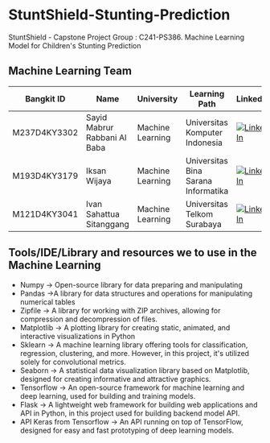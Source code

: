 # StuntShield-Stunting-Prediction
StuntShield - Capstone Project Group : C241-PS386. Machine Learning Model for Children's Stunting Prediction

## Machine Learning Team

|Bangkit ID|Name|University|Learning Path|LinkedIn
|--|--|--|--|--
|M237D4KY3302|Sayid Mabrur Rabbani Al Baba|Machine Learning|Universitas Komputer Indonesia|[![LinkedIn](https://img.shields.io/badge/linkedin-%230077B5.svg?style=for-the-badge&logo=linkedin&logoColor=white)]((https://www.linkedin.com/in/sayid-mabrur-r-553174191/))|
|M193D4KY3179|Iksan Wijaya|Machine Learning|Universitas Bina Sarana Informatika|[![LinkedIn](https://img.shields.io/badge/linkedin-%230077B5.svg?style=for-the-badge&logo=linkedin&logoColor=white)]((https://www.linkedin.com/in/iksan-wijaya-0616662b3/))|
|M121D4KY3041|Ivan Sahattua Sitanggang|Machine Learning|Universitas Telkom Surabaya|[![LinkedIn](https://img.shields.io/badge/linkedin-%230077B5.svg?style=for-the-badge&logo=linkedin&logoColor=white)](https://www.linkedin.com/in/ivan-sitanggang-/)|

## Tools/IDE/Library and resources we to use in the Machine Learning
- Numpy -> Open-source library for data preparing and manipulating
- Pandas ->A  library for data structures and operations for manipulating numerical tables
- Zipfile -> A library for working with ZIP archives, allowing for compression and decompression of files.
- Matplotlib -> A plotting library for creating static, animated, and interactive visualizations in Python
- Sklearn -> A machine learning library offering tools for classification, regression, clustering, and more. However, in this project, it's utilized solely for convolutional metrics.
- Seaborn -> A statistical data visualization library based on Matplotlib, designed for creating informative and attractive graphics.
- Tensorflow -> An open-source framework for machine learning and deep learning, used for building and training models.
- Flask -> A lightweight web framework for building web applications and API in Python, in this project used for building  backend model API.
- API Keras from Tensorflow -> An API running on top of TensorFlow, designed for easy and fast prototyping of deep learning models.

